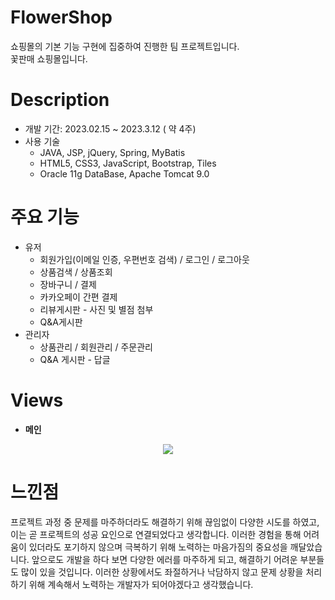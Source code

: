# FlowerShop
쇼핑몰의 기본 기능 구현에 집중하여 진행한 팀 프로젝트입니다.  
꽃판매 쇼핑몰입니다.

# Description
- 개발 기간: 2023.02.15 ~ 2023.3.12 ( 약 4주)
- 사용 기술
  - JAVA, JSP, jQuery, Spring, MyBatis
  - HTML5, CSS3, JavaScript, Bootstrap, Tiles
  - Oracle 11g DataBase,  Apache Tomcat 9.0
  
# 주요 기능
- 유저
  - 회원가입(이메일 인증, 우편번호 검색)  / 로그인 / 로그아웃
  - 상품검색 / 상품조회
  - 장바구니 / 결제
  - 카카오페이 간편 결제 
  - 리뷰게시판 - 사진 및 별점 첨부
  - Q&A게시판
- 관리자
  - 상품관리 / 회원관리 / 주문관리
  - Q&A 게시판 - 답글
     
# Views
- **메인**
<p align="center">
<img src = "https://user-images.githubusercontent.com/114054982/232433075-db6c8af9-b95d-4fc6-a92f-e7613adf10f0.gif">
</p>
  
# 느낀점
프로젝트 과정 중 문제를 마주하더라도 해결하기 위해 끊임없이 다양한 시도를 하였고, 이는 곧 프로젝트의 성공 요인으로 연결되었다고 생각합니다. 이러한 경험을 통해 어려움이 있더라도 포기하지 않으며 극복하기 위해 노력하는 마음가짐의 중요성을 깨달았습니다. 앞으로도 개발을 하다 보면 다양한 에러를 마주하게 되고, 해결하기 어려운 부분들도 많이 있을 것입니다. 이러한 상황에서도 좌절하거나 낙담하지 않고 문제 상황을 처리하기 위해 계속해서 노력하는 개발자가 되어야겠다고 생각했습니다.
